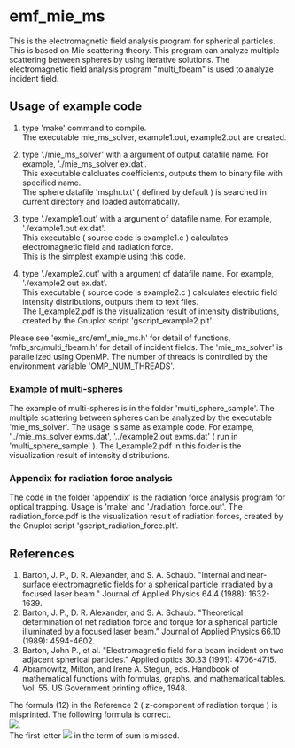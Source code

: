# emf_mie_ms
This is the electromagnetic field analysis program for spherical particles. This is based on Mie scattering theory. 
This program can analyze multiple scattering between spheres by using iterative solutions. 
The electromagnetic field analysis program "multi_fbeam" is used to analyze incident field. 

## Usage of example code

1. type 'make' command to compile.  
   The executable mie_ms_solver, example1.out, example2.out are created.  
   
2. type './mie_ms_solver' with a argument of output datafile name. For example, './mie_ms_solver ex.dat'.  
   This executable calcluates coefficients, outputs them to binary file with specified name.  
   The sphere datafile 'msphr.txt' ( defined by default ) is searched in current directory and loaded automatically. 
   
3. type './example1.out' with a argument of datafile name. For example, './example1.out ex.dat'.  
   This executable ( source code is example1.c ) calculates electromagnetic field and radiation force.  
   This is the simplest example using this code. 
   
4. type './example2.out' with a argument of datafile name. For example, './example2.out ex.dat'.  
   This executable ( source code is example2.c ) calculates electric field intensity distributions, outputs them to text files.  
  The I_example2.pdf is the visualization result of intensity distributions, created by the Gnuplot script 'gscript_example2.plt'.
   
Please see 'exmie_src/emf_mie_ms.h' for detail of functions, 'mfb_src/multi_fbeam.h' for detail of incident fields. 
The 'mie_ms_solver' is parallelized using OpenMP. The number of threads is controlled by the environment variable 'OMP_NUM_THREADS'.


### Example of multi-spheres
The example of multi-spheres is in the folder 'multi_sphere_sample'. 
The multiple scattering between spheres can be analyzed by the executable 'mie_ms_solver'.
The usage is same as example code. 
For exampe, '../mie_ms_solver exms.dat', '../example2.out exms.dat' ( run in 'multi_sphere_sample' ). 
The I_example2.pdf in this folder is the visualization result of intensity distributions. 


### Appendix for radiation force analysis  
The code in the folder 'appendix' is the radiation force analysis program for optical trapping. 
Usage is 'make' and './radiation_force.out'.
The radiation_force.pdf is the visualization result of radiation forces, created by the Gnuplot script 'gscript_radiation_force.plt'.


## References
1. Barton, J. P., D. R. Alexander, and S. A. Schaub. "Internal and near‐surface electromagnetic fields for a spherical particle irradiated by a focused laser beam." Journal of Applied Physics 64.4 (1988): 1632-1639.  
2. Barton, J. P., D. R. Alexander, and S. A. Schaub. "Theoretical determination of net radiation force and torque for a spherical particle illuminated by a focused laser beam." Journal of Applied Physics 66.10 (1989): 4594-4602.  
3. Barton, John P., et al. "Electromagnetic field for a beam incident on two adjacent spherical particles." Applied optics 30.33 (1991): 4706-4715.  
4. Abramowitz, Milton, and Irene A. Stegun, eds. Handbook of mathematical functions with formulas, graphs, and mathematical tables. Vol. 55. US Government printing office, 1948.  

The formula (12) in the Reference 2 ( z-component of radiation torque ) is misprinted. The following formula is correct.  
<img src="https://latex.codecogs.com/gif.latex?\frac{\left<N_z\right>}{a^3E_0^2}=-\frac{a}{8\pi}\sum_{l=1}^{\infty}\sum_{m=-l}^{l}l(l+1)m\left[\epsilon_{\mathrm{ext}}|a_{lm}|^2+|b_{lm}|^2+\Re(\epsilon_{\mathrm{ext}}a_{lm}A_{lm}^*+b_{lm}B_{lm}^*)\right]">.  
The first letter <img src="https://latex.codecogs.com/gif.latex?l"> in the term of sum is missed.



